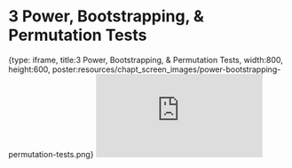 # 3 Power, Bootstrapping, & Permutation Tests
 
{type: iframe, title:3 Power, Bootstrapping, & Permutation Tests, width:800, height:600, poster:resources/chapt_screen_images/power-bootstrapping-permutation-tests.png}
![](https://b7m.github.io/Statistical-Inference/no_toc/power-bootstrapping-permutation-tests.html)
 

 
